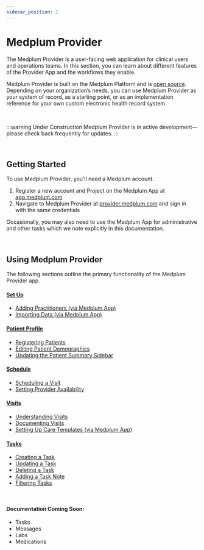 ```yaml
---
sidebar_position: 1
---
```


# Medplum Provider

The Medplum Provider is a user-facing web application for clinical users and operations teams. In this section, you can learn about different features of the Provider App and the workflows they enable.

Medplum Provider is built on the Medplum Platform and is [open source](https://github.com/medplum/medplum/tree/main/examples/medplum-provider). Depending on your organization’s needs, you can use Medplum Provider as your system of record, as a starting point, or as an implementation reference for your own custom electronic health record system.

<br />

:::warning Under Construction
Medplum Provider is in active development—please check back frequently for updates.
:::

<br />

## Getting Started

To use Medplum Provider, you'll need a Medplum account.

1. Register a new account and Project on the Medplum App at [app.medplum.com](http://app.medplum.com)  
2. Navigate to Medplum Provider at [provider.medplum.com](http://provider.medplum.com) and sign in with the same credentials

Occasionally, you may also need to use the Medplum App for administrative and other tasks which we note explicitly in this documentation.

<br />

## Using Medplum Provider

The following sections outline the primary functionality of the Medplum Provider app.

#### [Set Up](./provider/set-up)
  * [Adding Practitioners (via Medplum App)](./provider/set-up#adding-practitioners-via-medplum-app)
  * [Importing Data (via Medplum App)](./provider/set-up#importing-data-via-medplum-app)  

#### [Patient Profile](./provider/patient-profile)
  * [Registering Patients](./provider/patient-profile#registering-patients)
  * [Editing Patient Demographics](./provider/patient-profile#editing-patient-demographics)
  * [Updating the Patient Summary Sidebar](./provider/patient-profile#updating-the-patient-summary-sidebar)

#### [Schedule](./provider/schedule#scheduling-a-visit)
  * [Scheduling a Visit](./provider/schedule#scheduling-a-visit)  
  * [Setting Provider Availability](./provider/schedule#setting-provider-availability)  

#### [Visits](./provider/visits)
  * [Understanding Visits](./provider/visits#understanding-visits)
  * [Documenting Visits](./provider/visits#documenting-visits)
  * [Setting Up Care Templates (via Medplum App)](./provider/visits#setting-up-care-templates-via-medplum-app)

#### [Tasks](./provider/tasks)
  * [Creating a Task](./provider/tasks#creating-a-task)
  * [Updating a Task](./provider/tasks#updating-a-task)
  * [Deleting a Task](./provider/tasks#deleting-a-task)
  * [Adding a Task Note](./provider/tasks#adding-a-task-note)
  * [Filtering Tasks](./provider/tasks#filtering-tasks)

<br />

#### Documentation Coming Soon:
* Tasks
* Messages
* Labs
* Medications

<br />

